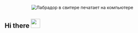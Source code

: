 <p align='center'>
  <img  src="https://media.giphy.com/media/SwImQhtiNA7io/giphy.gif" alt="Лабрадор в свитере печатает на компьютере">
</p>
<h2>Hi there <img width="30px" src="https://media.tenor.com/images/3b388fe03da271d2674faf85eb7c3fcd/tenor.gif"></h2>

<!--
<table><tr><td valign="top" width="50%">

**:memo: Заметки**

- [Список полезных ресурсов](https://gist.github.com/chrisryana/985d864d88799e563295001dbd67c816)
- [Must Read](https://gist.github.com/chrisryana/dfb4e606f017653d069092d69f2b5fd2)
- [Функции из lodash](https://gist.github.com/chrisryana/2c767e6f29cfba1899d0a4ed727c00bd)
- [Интересные штуки на чистом HTML](https://gist.github.com/chrisryana/303fe64e5a42b395b0ef1bcd14830492)
- [CSS фичи](https://gist.github.com/chrisryana/17bdb7ba64f189201cb8e81421e30106)

</td><td valign="top" width="50%">

**:star: Любимые репозитории**

[![Задачи Яндекс.Алгоритм](https://github-readme-stats.vercel.app/api/pin/?username=chrisryana&repo=yandex_algorithm)](https://github.com/chrisryana/yandex_algorithm)
[![Parallax иллюстрация](https://github-readme-stats.vercel.app/api/pin/?username=chrisryana&repo=falling_humans)](https://github.com/chrisryana/falling_humans)

</td></tr></table>
-->


<!--
**yakunintest/yakunintest** is a ✨ _special_ ✨ repository because its `README.md` (this file) appears on your GitHub profile.

Here are some ideas to get you started:

- 🔭 I’m currently working on ...
- 🌱 I’m currently learning ...
- 👯 I’m looking to collaborate on ...
- 🤔 I’m looking for help with ...
- 💬 Ask me about ...
- 📫 How to reach me: ...
- 😄 Pronouns: ...
- ⚡ Fun fact: ...
-->
